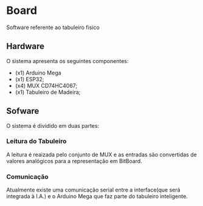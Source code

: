 # Board
Software referente ao tabuleiro fisico

## Hardware
O sistema apresenta os seguintes componentes:

- (x1) Arduino Mega
- (x1) ESP32;
- (x4) MUX CD74HC4067;
- (x1) Tabuleiro de Madeira;

## Sofware
O sistema é dividido em duas partes:

### Leitura do Tabuleiro
A leitura é reaizada pelo conjunto de MUX e as entradas são convertidas de valores analógicos para a representação em BitBoard.

### Comunicação
Atualmente existe uma comunicação serial entre a interface(que será integrada à I.A.) e o Arduino Mega que faz parte do tabuleiro inteligente.
